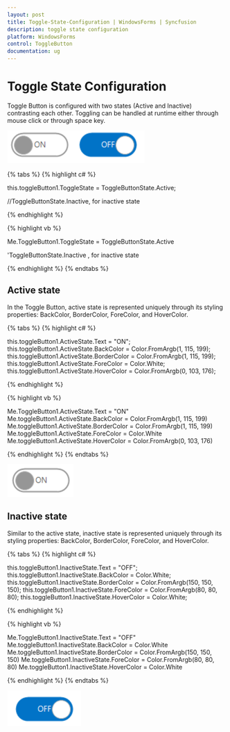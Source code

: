 ```yaml
---
layout: post
title: Toggle-State-Configuration | WindowsForms | Syncfusion
description: toggle state configuration
platform: WindowsForms
control: ToggleButton 
documentation: ug
---
```


# Toggle State Configuration

Toggle Button is configured with two states (Active and Inactive) contrasting each other. Toggling can be handled at runtime either through mouse click or through space key.

![different togglestates of togglebutton](Toggle-State-Configuration_images/Toggle-State-Configuration_img1.png)

{% tabs %}
{% highlight c# %}

this.toggleButton1.ToggleState = ToggleButtonState.Active; 

//ToggleButtonState.Inactive, for inactive state          

{% endhighlight %}

{% highlight vb %}

Me.ToggleButton1.ToggleState = ToggleButtonState.Active

'ToggleButtonState.Inactive , for inactive state

{% endhighlight %}
{% endtabs %}

## Active state

In the Toggle Button, active state is represented uniquely through its styling properties: BackColor, BorderColor, ForeColor, and HoverColor.

{% tabs %}
{% highlight c# %}

this.toggleButton1.ActiveState.Text = "ON";
this.toggleButton1.ActiveState.BackColor = Color.FromArgb(1, 115, 199);
this.toggleButton1.ActiveState.BorderColor = Color.FromArgb(1, 115, 199);
this.toggleButton1.ActiveState.ForeColor = Color.White;
this.toggleButton1.ActiveState.HoverColor = Color.FromArgb(0, 103, 176);   

{% endhighlight %}

{% highlight vb %}

Me.ToggleButton1.ActiveState.Text = "ON"
Me.toggleButton1.ActiveState.BackColor = Color.FromArgb(1, 115, 199)
Me.toggleButton1.ActiveState.BorderColor = Color.FromArgb(1, 115, 199)
Me.toggleButton1.ActiveState.ForeColor = Color.White
Me.toggleButton1.ActiveState.HoverColor = Color.FromArgb(0, 103, 176)

{% endhighlight %}
{% endtabs %}

![Active state of togglebutton](Toggle-State-Configuration_images/Toggle-State-Configuration_img2.png)

## Inactive state

Similar to the active state, inactive state is represented uniquely through its styling properties: BackColor, BorderColor, ForeColor, and HoverColor.

{% tabs %}
{% highlight c# %}

this.toggleButton1.InactiveState.Text = "OFF";
this.toggleButton1.InactiveState.BackColor = Color.White;
this.toggleButton1.InactiveState.BorderColor = Color.FromArgb(150, 150, 150);
this.toggleButton1.InactiveState.ForeColor = Color.FromArgb(80, 80, 80);
this.toggleButton1.InactiveState.HoverColor = Color.White;     

{% endhighlight %}

{% highlight vb %}

Me.ToggleButton1.InactiveState.Text = "OFF"
Me.toggleButton1.InactiveState.BackColor = Color.White
Me.toggleButton1.InactiveState.BorderColor = Color.FromArgb(150, 150, 150)
Me.toggleButton1.InactiveState.ForeColor = Color.FromArgb(80, 80, 80)
Me.toggleButton1.InactiveState.HoverColor = Color.White

{% endhighlight %}
{% endtabs %}

![Inactive state of togglebutton](Toggle-State-Configuration_images/Toggle-State-Configuration_img3.png)
